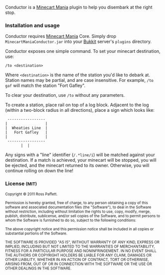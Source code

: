 Conductor is a [Minecart Mania](http://wiki.afforess.com/Minecart_Mania-Plugin) plugin to help you disembark at the right stop.

### Installation and usage

Conductor requires [Minecart Mania](http://wiki.afforess.com/Minecart_Mania-Plugin) Core. Simply drop `MinecartManiaConductor.jar` into your [Bukkit](http://bukkit.org/) server's `plugins` directory.

Conductor exposes one simple command. To set your minecart destination, use:

    /to <destination>

Where `<destination>` is the name of the station you'd like to debark at. Station names may be partial, and are case insensitive. For example, `/to gaf` will match the station "Fort Gafley".

To clear your destination, use `/to` without any parameters.

To create a station, place rail on top of a log block. Adjacent to the log (within a two-block radius in all directions), place a sign which looks like:

     -----------------
    |                 |
    |  Wheaties Line  |
    |   Fort Gafley   |
    |                 |
     -----------------
           |  |

Any signs with a "line" identifier (`/.*line/i`) will be matched against your destination. If a match is achieved, your minecart will be stopped, you will be ejected, and the minecart returned to its owner. Otherwise, you will continue rolling on down the line!

### License <small>(MIT)</small>

<small>Copyright © 2011 Ross Paffett.</small>

<small>Permission is hereby granted, free of charge, to any person obtaining a copy of this software and associated documentation files (the "Software"), to deal in the Software without restriction, including without limitation the rights to use, copy, modify, merge, publish, distribute, sublicense, and/or sell copies of the Software, and to permit persons to whom the Software is furnished to do so, subject to the following conditions:</small>

<small>The above copyright notice and this permission notice shall be included in all copies or substantial portions of the Software.</small>

<small>THE SOFTWARE IS PROVIDED "AS IS", WITHOUT WARRANTY OF ANY KIND, EXPRESS OR IMPLIED, INCLUDING BUT NOT LIMITED TO THE WARRANTIES OF MERCHANTABILITY, FITNESS FOR A PARTICULAR PURPOSE AND NONINFRINGEMENT. IN NO EVENT SHALL THE AUTHORS OR COPYRIGHT HOLDERS BE LIABLE FOR ANY CLAIM, DAMAGES OR OTHER LIABILITY, WHETHER IN AN ACTION OF CONTRACT, TORT OR OTHERWISE, ARISING FROM, OUT OF OR IN CONNECTION WITH THE SOFTWARE OR THE USE OR OTHER DEALINGS IN THE SOFTWARE.</small>
